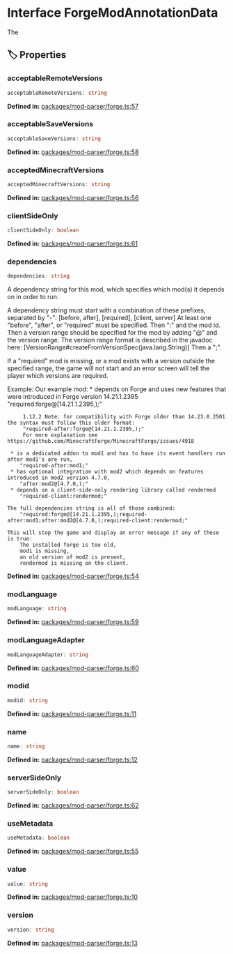 # Interface ForgeModAnnotationData

The
## 🏷️ Properties

### acceptableRemoteVersions

```ts
acceptableRemoteVersions: string
```
<p style="font-size: 14px; color: var(--vp-c-text-2)">
<strong>Defined in:</strong> <a href="https://github.com/voxelum/minecraft-launcher-core-node/blob/master/packages/mod-parser/forge.ts#L57" target="_blank" rel="noreferrer">packages/mod-parser/forge.ts:57</a>
</p>


### acceptableSaveVersions

```ts
acceptableSaveVersions: string
```
<p style="font-size: 14px; color: var(--vp-c-text-2)">
<strong>Defined in:</strong> <a href="https://github.com/voxelum/minecraft-launcher-core-node/blob/master/packages/mod-parser/forge.ts#L58" target="_blank" rel="noreferrer">packages/mod-parser/forge.ts:58</a>
</p>


### acceptedMinecraftVersions

```ts
acceptedMinecraftVersions: string
```
<p style="font-size: 14px; color: var(--vp-c-text-2)">
<strong>Defined in:</strong> <a href="https://github.com/voxelum/minecraft-launcher-core-node/blob/master/packages/mod-parser/forge.ts#L56" target="_blank" rel="noreferrer">packages/mod-parser/forge.ts:56</a>
</p>


### clientSideOnly

```ts
clientSideOnly: boolean
```
<p style="font-size: 14px; color: var(--vp-c-text-2)">
<strong>Defined in:</strong> <a href="https://github.com/voxelum/minecraft-launcher-core-node/blob/master/packages/mod-parser/forge.ts#L61" target="_blank" rel="noreferrer">packages/mod-parser/forge.ts:61</a>
</p>


### dependencies

```ts
dependencies: string
```
A dependency string for this mod, which specifies which mod(s) it depends on in order to run.

A dependency string must start with a combination of these prefixes, separated by "-":
    [before, after], [required], [client, server]
    At least one "before", "after", or "required" must be specified.
Then ":" and the mod id.
Then a version range should be specified for the mod by adding "@" and the version range.
    The version range format is described in the javadoc here:
    [VersionRange#createFromVersionSpec(java.lang.String)]
Then a ";".

If a "required" mod is missing, or a mod exists with a version outside the specified range,
the game will not start and an error screen will tell the player which versions are required.

Example:
    Our example mod:
     * depends on Forge and uses new features that were introduced in Forge version 14.21.1.2395
        "required:forge@[14.21.1.2395,);"

         1.12.2 Note: for compatibility with Forge older than 14.23.0.2501 the syntax must follow this older format:
         "required-after:forge@[14.21.1.2395,);"
         For more explanation see https://github.com/MinecraftForge/MinecraftForge/issues/4918

     * is a dedicated addon to mod1 and has to have its event handlers run after mod1's are run,
        "required-after:mod1;"
     * has optional integration with mod2 which depends on features introduced in mod2 version 4.7.0,
        "after:mod2@[4.7.0,);"
     * depends on a client-side-only rendering library called rendermod
        "required-client:rendermod;"

    The full dependencies string is all of those combined:
        "required:forge@[14.21.1.2395,);required-after:mod1;after:mod2@[4.7.0,);required-client:rendermod;"

    This will stop the game and display an error message if any of these is true:
        The installed forge is too old,
        mod1 is missing,
        an old version of mod2 is present,
        rendermod is missing on the client.
<p style="font-size: 14px; color: var(--vp-c-text-2)">
<strong>Defined in:</strong> <a href="https://github.com/voxelum/minecraft-launcher-core-node/blob/master/packages/mod-parser/forge.ts#L54" target="_blank" rel="noreferrer">packages/mod-parser/forge.ts:54</a>
</p>


### modLanguage

```ts
modLanguage: string
```
<p style="font-size: 14px; color: var(--vp-c-text-2)">
<strong>Defined in:</strong> <a href="https://github.com/voxelum/minecraft-launcher-core-node/blob/master/packages/mod-parser/forge.ts#L59" target="_blank" rel="noreferrer">packages/mod-parser/forge.ts:59</a>
</p>


### modLanguageAdapter

```ts
modLanguageAdapter: string
```
<p style="font-size: 14px; color: var(--vp-c-text-2)">
<strong>Defined in:</strong> <a href="https://github.com/voxelum/minecraft-launcher-core-node/blob/master/packages/mod-parser/forge.ts#L60" target="_blank" rel="noreferrer">packages/mod-parser/forge.ts:60</a>
</p>


### modid

```ts
modid: string
```
<p style="font-size: 14px; color: var(--vp-c-text-2)">
<strong>Defined in:</strong> <a href="https://github.com/voxelum/minecraft-launcher-core-node/blob/master/packages/mod-parser/forge.ts#L11" target="_blank" rel="noreferrer">packages/mod-parser/forge.ts:11</a>
</p>


### name

```ts
name: string
```
<p style="font-size: 14px; color: var(--vp-c-text-2)">
<strong>Defined in:</strong> <a href="https://github.com/voxelum/minecraft-launcher-core-node/blob/master/packages/mod-parser/forge.ts#L12" target="_blank" rel="noreferrer">packages/mod-parser/forge.ts:12</a>
</p>


### serverSideOnly

```ts
serverSideOnly: boolean
```
<p style="font-size: 14px; color: var(--vp-c-text-2)">
<strong>Defined in:</strong> <a href="https://github.com/voxelum/minecraft-launcher-core-node/blob/master/packages/mod-parser/forge.ts#L62" target="_blank" rel="noreferrer">packages/mod-parser/forge.ts:62</a>
</p>


### useMetadata

```ts
useMetadata: boolean
```
<p style="font-size: 14px; color: var(--vp-c-text-2)">
<strong>Defined in:</strong> <a href="https://github.com/voxelum/minecraft-launcher-core-node/blob/master/packages/mod-parser/forge.ts#L55" target="_blank" rel="noreferrer">packages/mod-parser/forge.ts:55</a>
</p>


### value

```ts
value: string
```
<p style="font-size: 14px; color: var(--vp-c-text-2)">
<strong>Defined in:</strong> <a href="https://github.com/voxelum/minecraft-launcher-core-node/blob/master/packages/mod-parser/forge.ts#L10" target="_blank" rel="noreferrer">packages/mod-parser/forge.ts:10</a>
</p>


### version

```ts
version: string
```
<p style="font-size: 14px; color: var(--vp-c-text-2)">
<strong>Defined in:</strong> <a href="https://github.com/voxelum/minecraft-launcher-core-node/blob/master/packages/mod-parser/forge.ts#L13" target="_blank" rel="noreferrer">packages/mod-parser/forge.ts:13</a>
</p>


